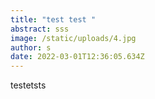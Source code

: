 ```yaml
---
title: "test test "
abstract: sss
image: /static/uploads/4.jpg
author: s
date: 2022-03-01T12:36:05.634Z
---
```

testetsts